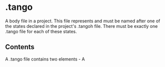 # .tango
A body file in a project. This file represents and must be named after one of the states declared in the project's .tangoh file. There must be exactly one .tango file for each of these states.

## Contents
A .tango file contains two elements - A 
<!--stackedit_data:
eyJoaXN0b3J5IjpbMTQ5MzYxMjA0Nl19
-->